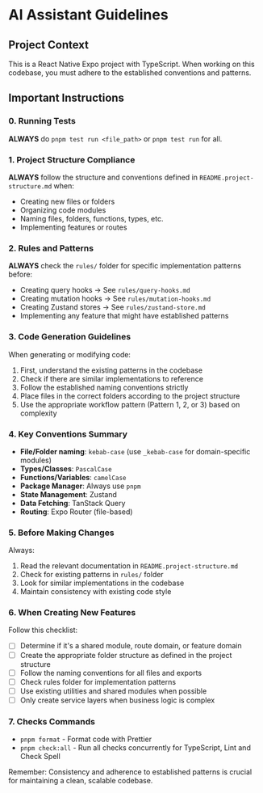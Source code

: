 # AI Assistant Guidelines

## Project Context
This is a React Native Expo project with TypeScript. When working on this codebase, you must adhere to the established conventions and patterns.

## Important Instructions

### 0. Running Tests
**ALWAYS** do `pnpm test run <file_path>` or `pnpm test run` for all.

### 1. Project Structure Compliance
**ALWAYS** follow the structure and conventions defined in `README.project-structure.md` when:
- Creating new files or folders
- Organizing code modules
- Naming files, folders, functions, types, etc.
- Implementing features or routes

### 2. Rules and Patterns
**ALWAYS** check the `rules/` folder for specific implementation patterns before:
- Creating query hooks → See `rules/query-hooks.md`
- Creating mutation hooks → See `rules/mutation-hooks.md`
- Creating Zustand stores → See `rules/zustand-store.md`
- Implementing any feature that might have established patterns

### 3. Code Generation Guidelines
When generating or modifying code:
1. First, understand the existing patterns in the codebase
2. Check if there are similar implementations to reference
3. Follow the established naming conventions strictly
4. Place files in the correct folders according to the project structure
5. Use the appropriate workflow pattern (Pattern 1, 2, or 3) based on complexity

### 4. Key Conventions Summary
- **File/Folder naming**: `kebab-case` (use `_kebab-case` for domain-specific modules)
- **Types/Classes**: `PascalCase`
- **Functions/Variables**: `camelCase`
- **Package Manager**: Always use `pnpm`
- **State Management**: Zustand
- **Data Fetching**: TanStack Query
- **Routing**: Expo Router (file-based)

### 5. Before Making Changes
Always:
1. Read the relevant documentation in `README.project-structure.md`
2. Check for existing patterns in `rules/` folder
3. Look for similar implementations in the codebase
4. Maintain consistency with existing code style

### 6. When Creating New Features
Follow this checklist:
- [ ] Determine if it's a shared module, route domain, or feature domain
- [ ] Create the appropriate folder structure as defined in the project structure
- [ ] Follow the naming conventions for all files and exports
- [ ] Check rules folder for implementation patterns
- [ ] Use existing utilities and shared modules when possible
- [ ] Only create service layers when business logic is complex

### 7. Checks Commands
- `pnpm format` - Format code with Prettier
- `pnpm check:all` - Run all checks concurrently for TypeScript, Lint and Check Spell

Remember: Consistency and adherence to established patterns is crucial for maintaining a clean, scalable codebase.